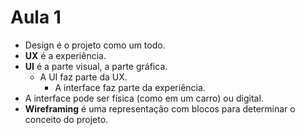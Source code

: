 # Aula 1

* Design é o projeto como um todo.
* **UX** é a experiência.
* **UI** é a parte visual, a parte gráfica.
  * A UI faz parte da UX.
    * A interface faz parte da experiência.
* A interface pode ser física (como em um carro) ou digital.
* **Wireframing** é uma representação com blocos para determinar o conceito do projeto.